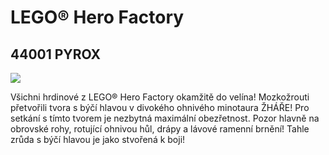# LEGO® Hero Factory

## 44001 PYROX

![](https://www.lego.com/cdn/product-assets/product.img.pri/44001_prod.jpg)

Všichni hrdinové z LEGO® Hero Factory okamžitě do velína! Mozkožrouti přetvořili tvora s býčí hlavou v divokého ohnivého minotaura ŽHÁŘE! Pro setkání s tímto tvorem je nezbytná maximální obezřetnost. Pozor hlavně na obrovské rohy, rotující ohnivou hůl, drápy a lávové ramenní brnění! Tahle zrůda s býčí hlavou je jako stvořená k boji!